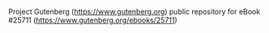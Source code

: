 Project Gutenberg (https://www.gutenberg.org) public repository for eBook #25711 (https://www.gutenberg.org/ebooks/25711)
